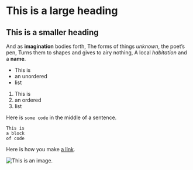 # This is a large heading

## This is a smaller heading

And as **imagination** bodies forth,
The forms of things *unknown*, the poet’s pen,
Turns them to shapes and gives to airy nothing,
A local *habitation* and a **name**.

- This is
- an unordered
- list

1. This is
2. an ordered
3. list

Here is `some code` in the middle of a sentence.

```
This is
a block
of code
```

Here is how you make [a link](https://www.wikipedia.org/).

![This is an image.](https://scontent-waw1-1.xx.fbcdn.net/v/t1.0-9/17553623_1353796451332624_4634729108282644427_n.jpg?_nc_cat=109&_nc_ht=scontent-waw1-1.xx&oh=ddf434dc2c7a50e9e550b541719760d2&oe=5C3C0A0C)

